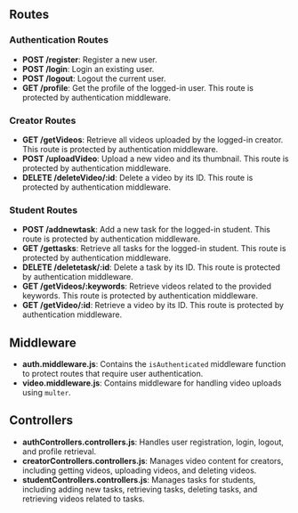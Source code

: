 
## Routes

### Authentication Routes

- **POST /register**: Register a new user.
- **POST /login**: Login an existing user.
- **POST /logout**: Logout the current user.
- **GET /profile**: Get the profile of the logged-in user. This route is protected by authentication middleware.

### Creator Routes

- **GET /getVideos**: Retrieve all videos uploaded by the logged-in creator. This route is protected by authentication middleware.
- **POST /uploadVideo**: Upload a new video and its thumbnail. This route is protected by authentication middleware.
- **DELETE /deleteVideo/:id**: Delete a video by its ID. This route is protected by authentication middleware.

### Student Routes

- **POST /addnewtask**: Add a new task for the logged-in student. This route is protected by authentication middleware.
- **GET /gettasks**: Retrieve all tasks for the logged-in student. This route is protected by authentication middleware.
- **DELETE /deletetask/:id**: Delete a task by its ID. This route is protected by authentication middleware.
- **GET /getVideos/:keywords**: Retrieve videos related to the provided keywords. This route is protected by authentication middleware.
- **GET /getVideo/:id**: Retrieve a video by its ID. This route is protected by authentication middleware.

## Middleware

- **auth.middleware.js**: Contains the `isAuthenticated` middleware function to protect routes that require user authentication.
- **video.middleware.js**: Contains middleware for handling video uploads using `multer`.

## Controllers

- **authControllers.controllers.js**: Handles user registration, login, logout, and profile retrieval.
- **creatorControllers.controllers.js**: Manages video content for creators, including getting videos, uploading videos, and deleting videos.
- **studentControllers.controllers.js**: Manages tasks for students, including adding new tasks, retrieving tasks, deleting tasks, and retrieving videos related to tasks.
